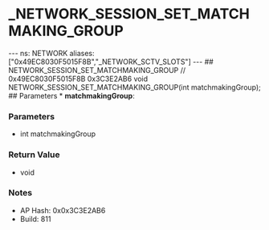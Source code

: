 # _NETWORK_SESSION_SET_MATCHMAKING_GROUP

--- ns: NETWORK aliases: ["0x49EC8030F5015F8B","_NETWORK_SCTV_SLOTS"] --- ## NETWORK_SESSION_SET_MATCHMAKING_GROUP  // 0x49EC8030F5015F8B 0x3C3E2AB6 void NETWORK_SESSION_SET_MATCHMAKING_GROUP(int matchmakingGroup);  ## Parameters * **matchmakingGroup**:

### Parameters
* int matchmakingGroup

### Return Value
* void

### Notes
* AP Hash: 0x0x3C3E2AB6
* Build: 811

